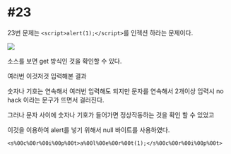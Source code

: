 #23
=

23번 문제는 `<script>alert(1);</script>`를 인젝션 하라는 문제이다.

![](https://postfiles.pstatic.net/MjAxOTEyMjlfMTMw/MDAxNTc3NjExMjQ0Njkw.mixPLv1-DnWnVDWCOFFe3IolS8eCE_CrkqPWg5o5dEgg.nbAQ-sVxqbi0_BtsgrKP_Dx1gbq9ruge68L35tFuIawg.JPEG.rlaeoghks823/K-044.jpg?type=w773)

소스를 보면 get 방식인 것을 확인할 수 있다.

여러번 이것저것 입력해본 결과

숫자나 기호는 연속해서 여러번 입력해도 되지만 문자를 연속해서 2개이상 입력시 no hack 이라는 문구가 뜨면서 걸러진다.

그러나 문자 사이에 숫자나 기호가 들어가면 정상작동하는 것을 확인 할 수 있었고 

이것을 이용하여 alert를 넣기 위해서 null 바이트를 사용하였다.

```
<s%00c%00r%00i%00p%00t>a%00l%00e%00r%00t(1);</s%00c%00r%00i%00p%00t>
```

